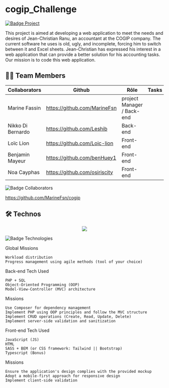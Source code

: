 # cogip_Challenge 


<a href="https://becode.org"><img src="https://img.shields.io/badge/Project-BeCode-blue?style=for-the-badge&logo=appveyor" alt="Badge Project" style="margin-right:10px;">
</a>

This project is aimed at developing a web application to meet the needs and desires of Jean-Christian Ranu, an accountant at the COGIP company. The current software he uses is old, ugly, and incomplete, forcing him to switch between it and Excel sheets. Jean-Christian has expressed his interest in a web application that can provide a better solution for his accounting tasks. Our mission is to code this web application.


## 👨‍💻 Team Members

| Collaborators        | Github                        | Rôle                          | Tasks                       |
| -------------------- | ----------------------------- | ----------------------------- |-----------------------------|
| Marine Fassin        | https://github.com/MarineFsn  | project Manager / Back-end    |                             |
| Nikko Di Bernardo    | https://github.com/Leshib     | Back-end                      |                             |
| Loïc Lion            | https://github.com/Loic-lion  | Front-end                     |                             |
| Benjamin Mayeur      | https://github.com/benHuey1   | Front-end                     |                             |
| Noa Cayphas          | https://github.com/osiriscity | Front-end                     |                             |



<img src="https://img.shields.io/badge/Collaborators-5-red?style=for-the-badge&logo=appveyor" alt="Badge Collaborators" style="margin-right:10px;">

https://github.com/MarineFsn/cogip

## 🛠 Technos

<p align="center">
  <a href="https://skillicons.dev">
    <img src="https://skillicons.dev/icons?i=js,html,css,sass,php,git" />
  </a>
</p>
<img src="https://img.shields.io/badge/Technos-HMTL5_/_SCSS_/_CSS3_/_JS_/_PHP_/_Git-green?style=for-the-badge&logo=appveyor" alt="Badge Technologies" style="margin-right:10px;">

Global Missions

    Workload distribution
    Progress management using agile methods (tool of your choice)

Back-end
Tech Used

    PHP + SQL
    Object-Oriented Programming (OOP)
    Model-View-Controller (MVC) architecture

Missions

    Use Composer for dependency management
    Implement PHP using OOP principles and follow the MVC structure
    Implement CRUD operations (Create, Read, Update, Delete)
    Implement server-side validation and sanitization

Front-end
Tech Used

    JavaScript (JS)
    HTML
    SASS + BEM (or CSS framework: Tailwind || Bootstrap)
    Typescript (Bonus)

Missions

    Ensure the application's design complies with the provided mockup
    Adopt a mobile-first approach for responsive design
    Implement client-side validation

